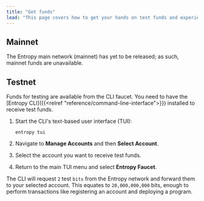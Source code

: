 ```yaml
---
title: "Get funds"
lead: "This page covers how to get your hands on test funds and experience the Entropy testnet directly."
---
```


## Mainnet

The Entropy main network (mainnet) has yet to be released; as such, mainnet funds are unavailable.

## Testnet

Funds for testing are available from the CLI faucet. You need to have the [Entropy CLI]({{<relref "reference/command-line-interface">}}) installed to receive test funds.

1. Start the CLI's text-based user interface (TUI):

    ```shell
    entropy tui
    ```

1. Navigate to **Manage Accounts** and then **Select Account**.
1. Select the account you want to receive test funds.
1. Return to the main TUI menu and select **Entropy Faucet**.

The CLI will request `2` test `bits` from the Entropy network and forward them to your selected account. This equates to `20,000,000,000` bits, enough to perform transactions like registering an account and deploying a program.
